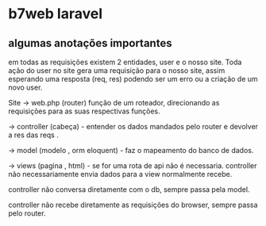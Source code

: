 # b7web laravel

## algumas anotações importantes


em todas as requisições existem 2 entidades, user e o nosso site. Toda ação do user no site gera uma requisição para o nosso site, assim esperando uma resposta (req, res) podendo ser um erro ou a criação de um novo user. 

Site -> web.php (router) função de um roteador, direcionando as requisições para as suas respectivas funções. 

-> controller (cabeça) - entender os dados mandados pelo router e devolver a res das reqs .

-> model (modelo , orm eloquent) - faz o mapeamento do banco de dados.

-> views (pagina , html) - se for uma rota de api não é necessaria. controller não necessariamente envia dados para a view normalmente recebe.

controller não conversa diretamente com o db, sempre passa pela model. 

controller não recebe diretamente as requisições do browser, sempre passa pelo router. 

